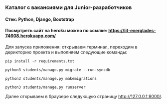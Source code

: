 ### Каталог c вакансиями для Junior-разработчиков
#### Стек: Python, Django, Bootstrap
#### Посмртреть сайт на heroku можно по ссылке: https://lit-everglades-74608.herokuapp.com/

Для запуска приложения: открываем терминал, переходим в дерикторию проекта и выполняем следующие команды:

`pip install -r requirements.txt`

`python3 students/manage.py migrate --run-syncdb`

`python3 students/manage.py makemigrations`

`python3 students/manage.py runserver`

Далее открываем в браузере следующую страницу http://127.0.0.1:8000/.
   
